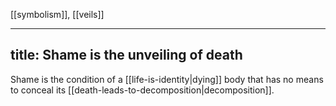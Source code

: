 [[symbolism]], [[veils]]

---
title: Shame is the unveiling of death
---

Shame is the condition of a [[life-is-identity|dying]] body that has no means to conceal its [[death-leads-to-decomposition|decomposition]].
